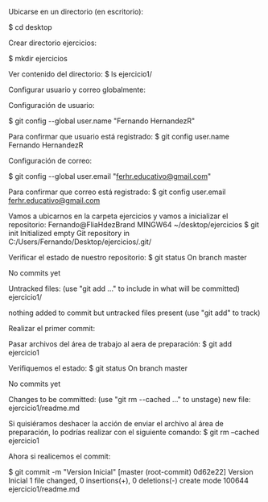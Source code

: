 Ubicarse en un directorio (en escritorio):

$ cd desktop

Crear directorio ejercicios:

$ mkdir ejercicios

Ver contenido del directorio:
$ ls
ejercicio1/

Configurar usuario y correo globalmente:

Configuración de usuario:

$ git config --global user.name "Fernando HernandezR"

Para confirmar que usuario está registrado:
$ git config user.name
Fernando HernandezR


Configuración de correo:

$ git config --global user.email "ferhr.educativo@gmail.com"

Para confirmar que correo está registrado:
$ git config user.email
ferhr.educativo@gmail.com

Vamos a ubicarnos en la carpeta ejercicios y vamos a inicializar el repositorio:
Fernando@FliaHdezBrand MINGW64 ~/desktop/ejercicios
$ git init
Initialized empty Git repository in C:/Users/Fernando/Desktop/ejercicios/.git/

Verificar el estado de nuestro repositorio:
$ git status
On branch master

No commits yet

Untracked files:
  (use "git add <file>..." to include in what will be committed)
        ejercicio1/

nothing added to commit but untracked files present (use "git add" to track)

Realizar el primer commit:

Pasar archivos del área de trabajo al aera de preparación:
$ git add ejercicio1

Verifiquemos el estado:
$ git status
On branch master

No commits yet

Changes to be committed:
  (use "git rm --cached <file>..." to unstage)
        new file:   ejercicio1/readme.md


Si quisiéramos deshacer la acción de enviar el archivo al área de preparación, lo podrías realizar con el siguiente comando:
$ git rm –cached ejercicio1

Ahora si realicemos el commit:

$ git commit -m "Version Inicial"
[master (root-commit) 0d62e22] Version Inicial
 1 file changed, 0 insertions(+), 0 deletions(-)
 create mode 100644 ejercicio1/readme.md

